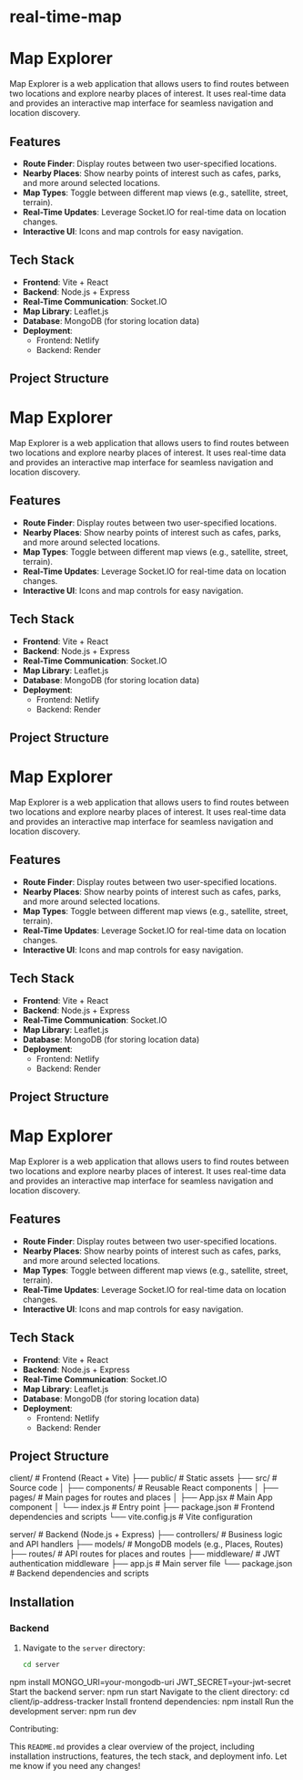 # real-time-map
# Map Explorer

Map Explorer is a web application that allows users to find routes between two locations and explore nearby places of interest. It uses real-time data and provides an interactive map interface for seamless navigation and location discovery.

## Features

- **Route Finder**: Display routes between two user-specified locations.
- **Nearby Places**: Show nearby points of interest such as cafes, parks, and more around selected locations.
- **Map Types**: Toggle between different map views (e.g., satellite, street, terrain).
- **Real-Time Updates**: Leverage Socket.IO for real-time data on location changes.
- **Interactive UI**: Icons and map controls for easy navigation.

## Tech Stack

- **Frontend**: Vite + React
- **Backend**: Node.js + Express
- **Real-Time Communication**: Socket.IO
- **Map Library**: Leaflet.js
- **Database**: MongoDB (for storing location data)
- **Deployment**:
  - Frontend: Netlify
  - Backend: Render

## Project Structure

# Map Explorer

Map Explorer is a web application that allows users to find routes between two locations and explore nearby places of interest. It uses real-time data and provides an interactive map interface for seamless navigation and location discovery.

## Features

- **Route Finder**: Display routes between two user-specified locations.
- **Nearby Places**: Show nearby points of interest such as cafes, parks, and more around selected locations.
- **Map Types**: Toggle between different map views (e.g., satellite, street, terrain).
- **Real-Time Updates**: Leverage Socket.IO for real-time data on location changes.
- **Interactive UI**: Icons and map controls for easy navigation.

## Tech Stack

- **Frontend**: Vite + React
- **Backend**: Node.js + Express
- **Real-Time Communication**: Socket.IO
- **Map Library**: Leaflet.js
- **Database**: MongoDB (for storing location data)
- **Deployment**:
  - Frontend: Netlify
  - Backend: Render

## Project Structure

# Map Explorer

Map Explorer is a web application that allows users to find routes between two locations and explore nearby places of interest. It uses real-time data and provides an interactive map interface for seamless navigation and location discovery.

## Features

- **Route Finder**: Display routes between two user-specified locations.
- **Nearby Places**: Show nearby points of interest such as cafes, parks, and more around selected locations.
- **Map Types**: Toggle between different map views (e.g., satellite, street, terrain).
- **Real-Time Updates**: Leverage Socket.IO for real-time data on location changes.
- **Interactive UI**: Icons and map controls for easy navigation.

## Tech Stack

- **Frontend**: Vite + React
- **Backend**: Node.js + Express
- **Real-Time Communication**: Socket.IO
- **Map Library**: Leaflet.js
- **Database**: MongoDB (for storing location data)
- **Deployment**:
  - Frontend: Netlify
  - Backend: Render

## Project Structure
# Map Explorer

Map Explorer is a web application that allows users to find routes between two locations and explore nearby places of interest. It uses real-time data and provides an interactive map interface for seamless navigation and location discovery.

## Features

- **Route Finder**: Display routes between two user-specified locations.
- **Nearby Places**: Show nearby points of interest such as cafes, parks, and more around selected locations.
- **Map Types**: Toggle between different map views (e.g., satellite, street, terrain).
- **Real-Time Updates**: Leverage Socket.IO for real-time data on location changes.
- **Interactive UI**: Icons and map controls for easy navigation.

## Tech Stack

- **Frontend**: Vite + React
- **Backend**: Node.js + Express
- **Real-Time Communication**: Socket.IO
- **Map Library**: Leaflet.js
- **Database**: MongoDB (for storing location data)
- **Deployment**:
  - Frontend: Netlify
  - Backend: Render

## Project Structure
client/ # Frontend (React + Vite) ├── public/ # Static assets ├── src/ # Source code │ ├── components/ # Reusable React components │ ├── pages/ # Main pages for routes and places │ ├── App.jsx # Main App component │ └── index.js # Entry point ├── package.json # Frontend dependencies and scripts └── vite.config.js # Vite configuration

server/ # Backend (Node.js + Express) ├── controllers/ # Business logic and API handlers ├── models/ # MongoDB models (e.g., Places, Routes) ├── routes/ # API routes for places and routes ├── middleware/ # JWT authentication middleware ├── app.js # Main server file └── package.json # Backend dependencies and scripts


## Installation

### Backend

1. Navigate to the `server` directory:
   ```bash
   cd server
npm install
MONGO_URI=your-mongodb-uri
JWT_SECRET=your-jwt-secret
Start the backend server:
npm run start
Navigate to the client directory:
cd client/ip-address-tracker
Install frontend dependencies:
npm install
Run the development server:
npm run dev

Contributing:

This `README.md` provides a clear overview of the project, including installation instructions, features, the tech stack, and deployment info. Let me know if you need any changes!
